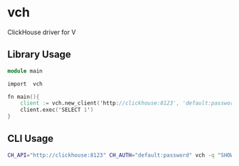 # vch

ClickHouse driver for V

## Library Usage
```v
module main

import  vch

fn main(){
    client := vch.new_client('http://clickhouse:8123', 'default:password')
    client.exec('SELECT 1')
}

```

## CLI Usage
```bash
CH_API="http://clickhouse:8123" CH_AUTH="default:password" vch -q "SHOW DATABASES" -f JSONEachRow
```
